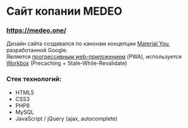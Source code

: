 # Сайт копании MEDEO

### https://medeo.one/

Дизайн сайта создавался по канонам концепции [Material You](https://m3.material.io/), разработанной Google.  
Является [прогрессивным web-приложением](https://web.dev/progressive-web-apps/) (PWA), используется [Workbox](https://developer.chrome.com/docs/workbox/) (Precaching + Stale-While-Revalidate)

### Стек технологий:
- HTML5
- CSS3
- PHP8 
- MySQL
- JavaScript / jQuery (ajax, autocomplete)